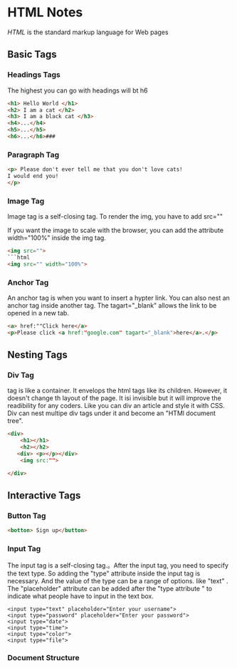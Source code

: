 # HTML Notes

*HTML* is the standard markup language for Web pages

## Basic Tags

### Headings Tags

The highest you can go with headings will bt h6

```html
<h1> Hello World </h1>
<h2> I am a cat </h2>
<h3> I am a black cat </h3>
<h4>...</h4>
<h5>...</h5>
<h6>...</h6>###
```

### Paragraph Tag

```html
<p> Please don't ever tell me that you don't love cats!
I would end you!
</p> 
```

### Image Tag

Image tag is a self-closing tag. To render the img, you have to add src=""

If you want the image to scale with the browser, you can add the attribute width="100%" inside the img tag.

```html
<img src=""> 
```html
<img src="" width="100%"> 
```

### Anchor Tag

An anchor tag  is when you want to insert a hypter link. You can also nest an anchor tag inside another tag. The tagart="_blank" allows the link to be opened in a new tab. 

```html
<a> href:""Click here</a>
<p>Please click <a href:"google.com" tagart="_blank">here</a>.</p>
```



## Nesting Tags

### Div Tag

<div></div> tag is like a container. It envelops the html tags like its children. However, it doesn't change th layout of the page. It isi invisible but it will improve the readibility for any coders. Like you can div an article and style it with CSS. Div can nest multipe div tags under it and become an "HTMl document tree".

```html
<div>
    <h1></h1>
    <h2></h2>
   <div> <p></p></div>
    <img src:"">

</div>
```

## Interactive Tags

### Button Tag

```html
<botton> Sign up</button>
```

### Input Tag

The input tag is a self-closing tag.。After the input tag, you need to specify the text type. So adding the "type" attribute inside the input tag is necessary. And the value of the type can be a range of options. like "text" . The "placeholder" attribute can be added after the "type attribute " to indicate what people have to input in the text box. 

```hmtl
<input type="text" placeholder="Enter your username">
<input type="password" placeholder="Enter your password">
<input type="date">
<input type="time">
<input type="color">
<input type="file">
```

### Document Structure

```html

```
